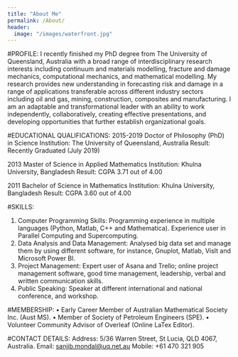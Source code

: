 ```yaml
---
title: "About Me"
permalink: /About/
header:
  image: "/images/waterfront.jpg"
---
```

#PROFILE:
I recently finished my PhD degree from The University of Queensland, Australia with a broad range of interdisciplinary research interests including continuum and materials modelling, fracture and damage mechanics, computational mechanics, and mathematical modelling. My research provides new understanding in forecasting risk and damage in a range of applications transferable across different industry sectors including oil and gas, mining, construction, composites and manufacturing. I am an adaptable and transformational leader with an ability to work independently, collaboratively, creating effective presentations, and developing opportunities that further establish organizational goals.

#EDUCATIONAL QUALIFICATIONS:
2015-2019		Doctor of Philosophy (PhD) in Science
Institution: The University of Queensland, Australia
Result: Recently Graduated (July 2019)

2013			Master of Science in Applied Mathematics
Institution: Khulna University, Bangladesh
Result: CGPA 3.71 out of 4.00

2011			Bachelor of Science in Mathematics
Institution: Khulna University, Bangladesh
Result: CGPA 3.60 out of 4.00

#SKILLS:
1. Computer Programming Skills: Programming experience in multiple languages (Python, Matlab, C++ and Mathematica). Experience user in Parallel Computing and Supercomputing.
2. Data Analysis and Data Management: Analysed big data set and manage them by using different software, for instance, Gnuplot, Matlab, VisIt and Microsoft Power BI.  
3. Project Management:  Expert user of Asana and Trello; online project management software, good time management, leadership, verbal and written communication skills. 
4. Public Speaking: Speaker at different international and national conference, and workshop.

#MEMBERSHIP:
•	Early Career Member of Australian Mathematical Society Inc. (Aust MS).
•	Member of Society of Petroleum Engineers (SPE).
•	Volunteer Community Advisor of Overleaf (Online LaTex Editor).

#CONTACT DETAILS:
Address: 5/36 Warren Street, St Lucia, QLD 4067, Australia.
Email: sanjib.mondal@uq.net.au
Mobile: +61 470 321 905
